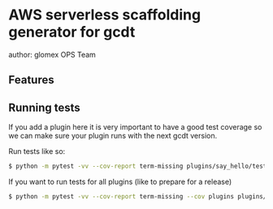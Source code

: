 # AWS serverless scaffolding generator for gcdt

author: glomex OPS Team

## Features



## Running tests

If you add a plugin here it is very important to have a good test coverage so we can make sure your plugin runs with the next gcdt version.

Run tests like so:

``` bash
$ python -m pytest -vv --cov-report term-missing plugins/say_hello/tests/test_*
```

If you want to run tests for all plugins (like to prepare for a release)

``` bash
$ python -m pytest -vv --cov-report term-missing --cov plugins plugins/*/tests/test_*
```
